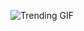 
<!-- GIF_SECTION -->
![Trending GIF](https://media3.giphy.com/media/v1.Y2lkPThiYjIxNzcyczB5bXJxcHVnYXduMWllcGVrcGVsem5qeXRzamM2MGFvdXc1bXZ5OSZlcD12MV9naWZzX3NlYXJjaCZjdD1n/khMQDMRqOBEToISmyp/giphy.gif)
<!-- END_GIF_SECTION -->
